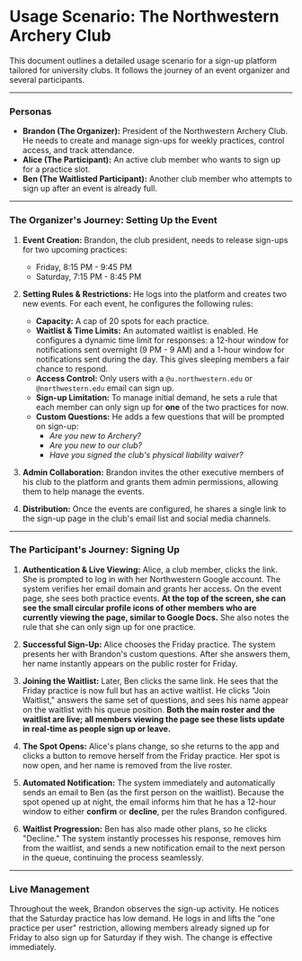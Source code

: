 # Usage Scenario: The Northwestern Archery Club

This document outlines a detailed usage scenario for a sign-up platform tailored for university clubs. It follows the journey of an event organizer and several participants.

---

### **Personas**

- **Brandon (The Organizer):** President of the Northwestern Archery Club. He needs to create and manage sign-ups for weekly practices, control access, and track attendance.
- **Alice (The Participant):** An active club member who wants to sign up for a practice slot.
- **Ben (The Waitlisted Participant):** Another club member who attempts to sign up after an event is already full.

---

### **The Organizer's Journey: Setting Up the Event**

1.  **Event Creation:** Brandon, the club president, needs to release sign-ups for two upcoming practices:
    - Friday, 8:15 PM - 9:45 PM
    - Saturday, 7:15 PM - 8:45 PM

2.  **Setting Rules & Restrictions:** He logs into the platform and creates two new events. For each event, he configures the following rules:
    - **Capacity:** A cap of 20 spots for each practice.
    - **Waitlist & Time Limits:** An automated waitlist is enabled. He configures a dynamic time limit for responses: a 12-hour window for notifications sent overnight (9 PM - 9 AM) and a 1-hour window for notifications sent during the day. This gives sleeping members a fair chance to respond.
    - **Access Control:** Only users with a `@u.northwestern.edu` or `@northwestern.edu` email can sign up.
    - **Sign-up Limitation:** To manage initial demand, he sets a rule that each member can only sign up for **one** of the two practices for now.
    - **Custom Questions:** He adds a few questions that will be prompted on sign-up:
      - _Are you new to Archery?_
      - _Are you new to our club?_
      - _Have you signed the club's physical liability waiver?_

3.  **Admin Collaboration:** Brandon invites the other executive members of his club to the platform and grants them admin permissions, allowing them to help manage the events.

4.  **Distribution:** Once the events are configured, he shares a single link to the sign-up page in the club's email list and social media channels.

---

### **The Participant's Journey: Signing Up**

1.  **Authentication & Live Viewing:** Alice, a club member, clicks the link. She is prompted to log in with her Northwestern Google account. The system verifies her email domain and grants her access. On the event page, she sees both practice events. **At the top of the screen, she can see the small circular profile icons of other members who are currently viewing the page, similar to Google Docs.** She also notes the rule that she can only sign up for one practice.

2.  **Successful Sign-Up:** Alice chooses the Friday practice. The system presents her with Brandon's custom questions. After she answers them, her name instantly appears on the public roster for Friday.

3.  **Joining the Waitlist:** Later, Ben clicks the same link. He sees that the Friday practice is now full but has an active waitlist. He clicks "Join Waitlist," answers the same set of questions, and sees his name appear on the waitlist with his queue position. **Both the main roster and the waitlist are live; all members viewing the page see these lists update in real-time as people sign up or leave.**

4.  **The Spot Opens:** Alice's plans change, so she returns to the app and clicks a button to remove herself from the Friday practice. Her spot is now open, and her name is removed from the live roster.

5.  **Automated Notification:** The system immediately and automatically sends an email to Ben (as the first person on the waitlist). Because the spot opened up at night, the email informs him that he has a 12-hour window to either **confirm** or **decline**, per the rules Brandon configured.

6.  **Waitlist Progression:** Ben has also made other plans, so he clicks "Decline." The system instantly processes his response, removes him from the waitlist, and sends a new notification email to the next person in the queue, continuing the process seamlessly.

---

### **Live Management**

Throughout the week, Brandon observes the sign-up activity. He notices that the Saturday practice has low demand. He logs in and lifts the "one practice per user" restriction, allowing members already signed up for Friday to also sign up for Saturday if they wish. The change is effective immediately.
